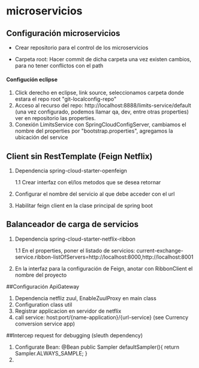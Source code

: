 # microservicios

## Configuración microservicios

- Crear repositorio para el control de los microservicios

- Carpeta root: Hacer commit de dicha carpeta una vez existen cambios, para no tener conflictos con el path
#### Configución eclipse
1. Click derecho en eclipse, link source, seleccionamos carpeta donde estara el repo root "git-localconfig-repo"
2. Acceso al recurso del repo: http://localhost:8888/limits-service/default (una vez configurado, podemos llamar qa, dev, entre otras properties) ver en repositorio las properties. 
3. Conexión LimitsService con SpringCloudConfigServer, cambiamos el nombre del properties por "bootstrap.properties", agregamos la ubicación del service

## Client sin RestTemplate (Feign Netflix)
1. Dependencia spring-cloud-starter-openfeign

    1.1 Crear interfaz con el/los metodos que se desea retornar
2. Configurar el nombre del servicio al que debe acceder con el url
3. Habilitar feign client en la clase principal de spring boot

## Balanceador de carga de servicios
1. Dependencia spring-cloud-starter-netflix-ribbon

    1.1 En el properties, poner el listado de servicios: current-exchange-service.ribbon-listOfServers=http://localhost:8000,http://localhost:8001 
2. En la interfaz para la configuración de Feign, anotar con RibbonClient el nombre del proyecto

##Configuración ApiGateway
1. Dependencia netfliz zuul, EnableZuulProxy en main class
2. Configuration class util
4. Registrar applicacion en servidor de netflix
3. call service: host:port/{name-application}/{url-service} (see Currency conversion service app)

##Intercep request for debugging (sleuth dependency)
1. Configurate Bean:
@Bean
 	public Sampler defaultSampler(){
   		return Sampler.ALWAYS_SAMPLE;
   	}
2. 

